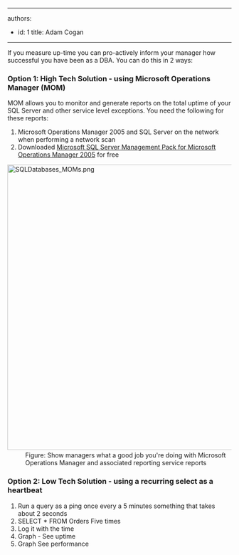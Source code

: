 

---
authors:
  - id: 1
    title: Adam Cogan
---




<span class='intro'> <p>If you measure up-time you can pro-actively inform your manager how successful you have been as a DBA. You can do this in 2 ways&#58;<br></p><h3>Option 1&#58; High Tech Solution - using Microsoft Operations Manager (MOM)</h3><p>MOM allows you to monitor and generate reports on the total uptime of your SQL Server and other service level exceptions. You need the following for these reports&#58;</p><ol><li>Microsoft Operations Manager 2005 and SQL Server on the network when performing a network scan</li><li>Downloaded&#160;<a href="https&#58;//www.ssw.com.au/ssw/Redirect/Microsoft/MOMSSQLManagementPack.htm">Microsoft SQL Server Management Pack for Microsoft Operations Manager 2005</a>&#160;for free​<br></li></ol> </span>

<dl class="image"><dt>​<img src="/PublishingImages/SQLDatabases_MOMs.png" alt="SQLDatabases_MOMs.png" style="width&#58;750px;height&#58;641px;" /></dt><dd>Figure&#58;&#160;Show managers what a good job you're doing with Microsoft Operations Manager and associated reporting service reports<br></dd></dl><h3>​Option 2&#58; Low Tech Solution - using a recurring select as a heartbeat</h3><ol><li>Run a query as a ping once every a 5 minutes something that takes about 2 seconds</li><li>SELECT * FROM Orders Five times</li><li>Log it with the time</li><li>Graph - See uptime</li><li>Graph See performance</li></ol><br>


